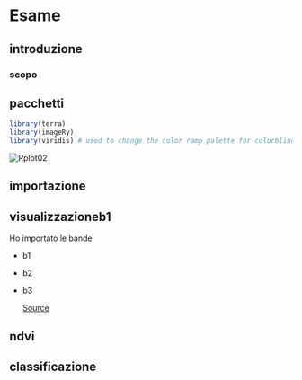 # Esame
## introduzione
### scopo

## pacchetti

``` r
library(terra)
library(imageRy)
library(viridis) # used to change the color ramp palette for colorblind people
```
![Rplot02](https://github.com/user-attachments/assets/983a57b0-e666-4702-9d4f-9338b5061332)


## importazione 
## visualizzazioneb1
Ho importato le bande
+ b1
+ b2
+ b3

  [Source](https://developers.google.com/earth-engine/datasets/catalog/COPERNICUS_S2_SR_HARMONIZED)
## ndvi
## classificazione
